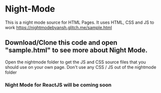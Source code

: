 # Night-Mode
This is a night mode source for HTML Pages. It uses HTML, CSS and JS to work
https://nightmodebyansh.glitch.me/sample.html

## Download/Clone this code and open "sample.html" to see more about Night Mode. 
Open the nightmode folder to get the JS and CSS source files that you should use on your own page. Don't use any CSS / JS out of the nightmode folder

### Night Mode for ReactJS will be coming soon

